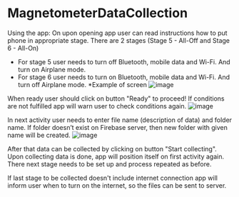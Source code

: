 # MagnetometerDataCollection
 
Using the app:
On upon opening app user can read instructions how to put phone in appropriate stage.
There are 2 stages (Stage 5 - All-Off and Stage 6 - All-On)
 - For stage 5 user needs to turn off Bluetooth, mobile data and Wi-Fi. And turn on Airplane mode.
 - For stage 6 user needs to turn on Bluetooth, mobile data and Wi-Fi. And turn off Airplane mode.
*Example of screen
![image](https://user-images.githubusercontent.com/93483397/211882008-70146d09-79bc-464c-aea1-a4118f122067.png=100x20)

When ready user should click on button "Ready" to proceed!
If conditions are not fulfilled app will warn user to check conditions again.
![image](https://user-images.githubusercontent.com/93483397/211883184-f4e0f211-42b8-4878-9c8c-25a59c1b108c.png=100x20)

In next activity user needs to enter file name (description of data) and folder name. If folder doesn’t exist on Firebase server, then new folder with given name will be created.
![image](https://user-images.githubusercontent.com/93483397/211883752-701f7d53-70ad-45d6-ad46-6244cefa0110.png=100x20)

After that data can be collected by clicking on button "Start collecting".
Upon collecting data is done, app will position itself on first activity again. There next stage needs to be set up and process repeated as before.

If last stage to be collected doesn't include internet connection app will inform user when to turn on the internet, so the files can be sent to server. 



